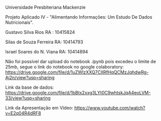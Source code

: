Universidade Presbiteriana Mackenzie

Projeto Aplicado IV - "Alimentando Informações: Um Estudo De Dados Nutricionais".

Gustavo Silva Rios RA : 10415824

Silas de Souza Ferreira RA: 10414793

Israel Soares do N. Viana RA: 10414894


Não foi possível dar upload do notebook .ipynb pois excedeu o limite de 25mb, segue o link do notebook no google colaboratory: https://drive.google.com/file/d/1uZWlzXXQ7CIIRfHqQCMzJqhdwRg-Aj2n/view?usp=sharing

Link da base de dados: https://drive.google.com/file/d/1bBtx2xxg3LYt0C9whtskJqA4eoLVM-33/view?usp=sharing

Link da Apresentação em Vídeo: https://www.youtube.com/watch?v=E2q04R4dRF8
